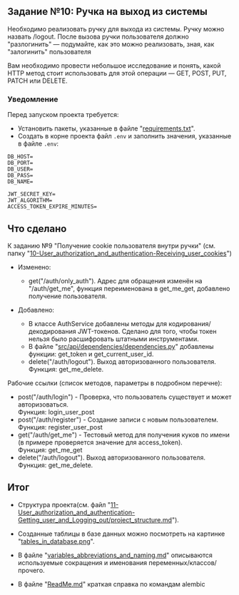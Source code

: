 ## Задание №10: Ручка на выход из системы

Необходимо реализовать ручку для выхода из системы. Ручку 
можно назвать /logout. После вызова ручки пользователя должно 
"разлогинить" — подумайте, как это можно реализовать, зная, 
как "залогинить" пользователя

Вам необходимо провести небольшое исследование и понять, 
какой HTTP метод стоит использовать для этой операции — GET, 
POST, PUT, PATCH или DELETE.



### Уведомление
Перед запуском проекта требуется:
- Установить пакеты, указанные в файле "[requirements.txt](https://github.com/shilyas-ru/FastAPI_AS/tree/main/11-User_authorization_and_authentication-Getting_user_and_Logging_out/requirements.txt)".
- Создать в корне проекта файл `.env` и заполнить значения, указанные в файле `.env`:
```
DB_HOST=
DB_PORT=
DB_USER=
DB_PASS=
DB_NAME=

JWT_SECRET_KEY=
JWT_ALGORITHM=
ACCESS_TOKEN_EXPIRE_MINUTES=
```



## Что сделано

К заданию №9 "Получение cookie пользователя внутри ручки" (см. папку "[10-User_authorization_and_authentication-Receiving_user_cookies](https://github.com/shilyas-ru/FastAPI_AS/tree/main/10-User_authorization_and_authentication-Receiving_user_cookies)")

- Изменено:
    - get("/auth/only_auth"). Адрес для обращения изменён на "/auth/get_me", функция переименована в get_me_get, добавлено получение пользователя.

- Добавлено:
    - В классе AuthService добавлены методы для кодирования/декодирования JWT-токенов. Сделано для того, чтобы токен нельзя было расшифровать штатными инструментами.
    - В файле "[src/api/dependencies/dependencies.py](https://github.com/shilyas-ru/FastAPI_AS/tree/main/11-User_authorization_and_authentication-Getting_user_and_Logging_out/src/api/dependencies/dependencies.py)" добавлены функции: get_token и get_current_user_id.
    - delete("/auth/logout"). Выход авторизованного пользователя.
    Функция: get_me_delete.



Рабочие ссылки (список методов, параметры в подробном перечне):
- post("/auth/login") - Проверка, что пользователь существует и может 
    авторизоваться.<br>
    Функция: login_user_post
- post("/auth/register") - Создание записи с новым пользователем.<br>
    Функция: register_user_post
- get("/auth/get_me") - Тестовый метод для получения куков по имени 
    (в примере проверяется значение для access_token).<br>
    Функция: get_me_get
- delete("/auth/logout"). Выход авторизованного пользователя.
    Функция: get_me_delete.



## Итог

- Структура проекта(см. файл "[11-User_authorization_and_authentication-Getting_user_and_Logging_out/project_structure.md](https://github.com/shilyas-ru/FastAPI_AS/tree/main/11-User_authorization_and_authentication-Getting_user_and_Logging_out/project_structure.md)").

- Созданные таблицы в базе данных можно посмотреть на картинке "[tables_in_database.png](https://github.com/shilyas-ru/FastAPI_AS/blob/main/11-User_authorization_and_authentication-Getting_user_and_Logging_out/tables_in_database.png)".

- В файле "[variables_abbreviations_and_naming.md](https://github.com/shilyas-ru/FastAPI_AS/blob/main/11-User_authorization_and_authentication-Getting_user_and_Logging_out/src/models/variables_abbreviations_and_naming.md)" описываются используемые сокращения и именования переменных/классов/прочего.

- В файле "[ReadMe.md](https://github.com/shilyas-ru/FastAPI_AS/blob/main/11-User_authorization_and_authentication-Getting_user_and_Logging_out/src/models/ReadMe.md)" краткая справка по командам alembic
